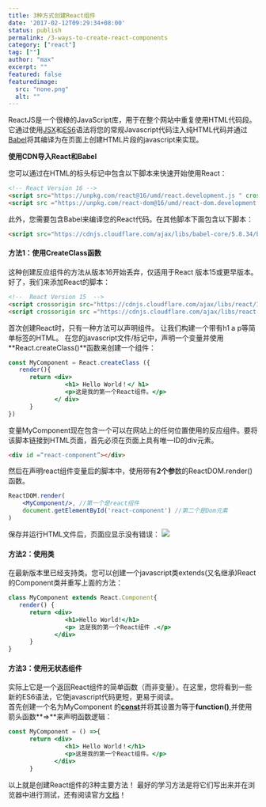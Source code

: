```yaml
---
title: 3种方式创建React组件
date: '2017-02-12T09:29:34+08:00'
status: publish
permalink: /3-ways-to-create-react-components
category: ["react"] 
tag: [""]
author: "max"
excerpt: ""
featured: false
featuredimage:
  src: "none.png"
  alt: ""
---
```

ReactJS是一个很棒的JavaScript库，用于在整个网站中重复使用HTML代码段。它通过使用[JSX](https://facebook.github.io/react/docs/introducing-jsx.html)和[ES6](http://es6-features.org/#Constants)语法将您的常规Javascript代码注入纯HTML代码并通过[Babel](https://babeljs.io/)将其编译为在页面上创建HTML片段的javascript来实现。

**使用CDN导入React和Babel**

您可以通过在HTML的标头标记中包含以下脚本来快速开始使用React：

```html
<!-- React Version 16 -->
<script src="https://unpkg.com/react@16/umd/react.development.js " crossorigin=""></script>
<script src ="https://unpkg.com/react-dom@16/umd/react-dom.development.js "crossorigin></script>
```

此外，您需要包含Babel来编译您的React代码。在其他脚本下面包含以下脚本： 
```html
<script src="https://cdnjs.cloudflare.com/ajax/libs/babel-core/5.8.34/browser.js"></script>
```

#### 方法1：使用CreateClass函数

这种创建反应组件的方法从版本16开始丢弃，仅适用于React 版本15或更早版本。 好了，我们来添加React的脚本：
 ```html
<!--  React Version 15  -->
<script crossorigin src="https://cdnjs.cloudflare.com/ajax/libs/react/15.6.1/react.js"></script>
<script crossorigin src ="https://cdnjs.cloudflare.com/ajax/libs/react-dom/15.6.1/react-dom.js"></script>
```

首次创建React时，只有一种方法可以声明组件。 让我们构建一个带有h1 a p等简单标签的HTML。 在您的javascript文件/标记中，声明一个变量并使用**React.createClass()**函数来创建一个组件： 
```jsx
const MyComponent = React.createClass ({
   render(){
      return <div>
                <h1> Hello World！</ h1>
                <p>这是我的第一个React组件。</p>
             </ div>
      }
})
```

变量MyComponent现在包含一个可以在网站上的任何位置使用的反应组件。要将该脚本链接到HTML页面，首先必须在页面上具有唯一ID的div元素。 
```html
<div id =“react-component”></div>
```

然后在声明react组件变量后的脚本中，使用带有**2个参**数的ReactDOM.render()函数。 
```jsx
ReactDOM.render( 
    <MyComponent/>, //第一个是react组件
    document.getElementById('react-component') //第二个是Dom元素
)
```

保存并运行HTML文件后，页面应显示没有错误： 
![](https://blog.imaxyoung.com/wp-content/uploads/2017/02/html.jpg)

#### 方法2：使用类


在最新版本里已经支持类。您可以创建一个javascript类extends(又名继承)React的Component类并重写上面的方法： 
```jsx
class MyComponent extends React.Component{
   render() {
      return <div>
                <h1>Hello World!</h1>
                <p> 这是我的第一个React组件 .</p>
             </div>
      }
}
```

#### 方法3：使用无状态组件

实际上它是一个返回React组件的简单函数（而非变量）。在这里，您将看到一些新的ES6语法，它使javascript代码更短，更易于阅读。<br>
首先创建一个名为MyComponent 的[**const**](https://developer.mozilla.org/en-US/docs/Web/JavaScript/Reference/Statements/const)并将其设置为等于**function()**,并使用箭头函数**=&gt;**来声明函数逻辑： 

```jsx
const MyComponent = () =>{
      return <div>
                <h1> Hello World！</h1>
                <p>这是我的第一个React组件。</p>
             </div>
      }
```

以上就是创建React组件的3种主要方法！ 最好的学习方法是将它们写出来并在浏览器中进行测试，还有阅读官方[文档](https://facebook.github.io/react/docs/hello-world.html)！ 